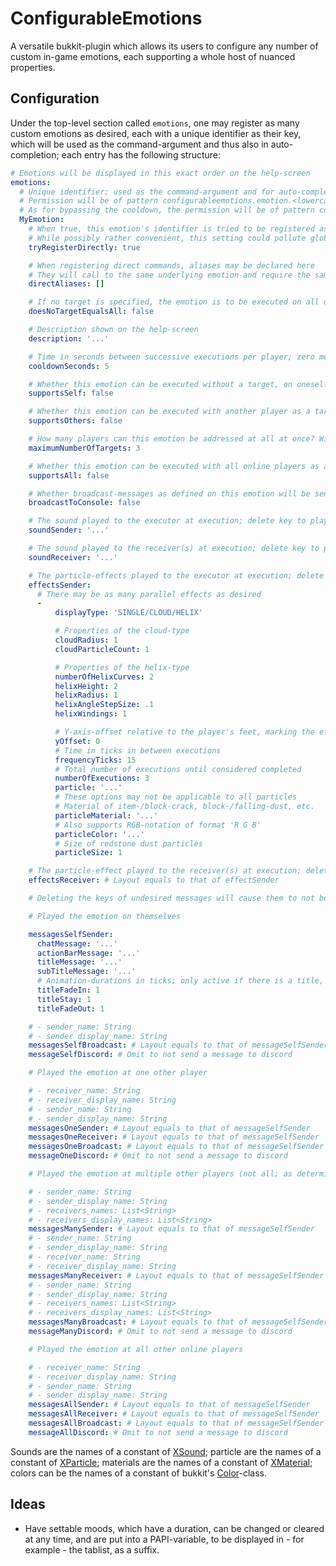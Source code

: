 # ConfigurableEmotions

A versatile bukkit-plugin which allows its users to configure any number of custom in-game emotions, each supporting a whole host of nuanced properties.

## Configuration

Under the top-level section called `emotions`, one may register as many custom emotions as desired, each with a unique identifier as their key, which will be used as the command-argument and thus also in auto-completion; each entry has the following structure:

```yaml
# Emotions will be displayed in this exact order on the help-screen
emotions:
  # Unique identifier; used as the command-argument and for auto-completion; cannot contain spaces
  # Permission will be of pattern configurableemotions.emotion.<lowercase_identifier>; in this case: configurableemotions.emotion.myemotion
  # As for bypassing the cooldown, the permission will be of pattern configurableemotions.bypass-cooldown.<lowercase_identifier>; in this case: configurableemotions.bypass-cooldown.myemotion
  MyEmotion:
    # When true, this emotion's identifier is tried to be registered as a direct command, e.g. /hug
    # While possibly rather convenient, this setting could pollute global namespace, so it defaults to false
    tryRegisterDirectly: true

    # When registering direct commands, aliases may be declared here
    # They will call to the same underlying emotion and require the same permission
    directAliases: []

    # If no target is specified, the emotion is to be executed on all online players
    doesNoTargetEqualsAll: false

    # Description shown on the help-screen
    description: '...'

    # Time in seconds between successive executions per player; zero means no cooldown
    cooldownSeconds: 5

    # Whether this emotion can be executed without a target, on oneself
    supportsSelf: false

    # Whether this emotion can be executed with another player as a target
    supportsOthers: false

    # How many players can this emotion be addressed at all at once? Will employ the *Many*-messages
    maximumNumberOfTargets: 3

    # Whether this emotion can be executed with all online players as a target
    supportsAll: false

    # Whether broadcast-messages as defined on this emotion will be sent to the console as well
    broadcastToConsole: false

    # The sound played to the executor at execution; delete key to play no sound
    soundSender: '...'

    # The sound played to the receiver(s) at execution; delete key to play no sound
    soundReceiver: '...'

    # The particle-effects played to the executor at execution; delete section to play no effect
    effectsSender:
      # There may be as many parallel effects as desired
      -
          displayType: 'SINGLE/CLOUD/HELIX'

          # Properties of the cloud-type
          cloudRadius: 1
          cloudParticleCount: 1

          # Properties of the helix-type
          numberOfHelixCurves: 2
          helixHeight: 2
          helixRadius: 1
          helixAngleStepSize: .1
          helixWindings: 1

          # Y-axis-offset relative to the player's feet, marking the effect's origin
          yOffset: 0
          # Time in ticks in between executions
          frequencyTicks: 15
          # Total number of executions until considered completed
          numberOfExecutions: 3
          particle: '...'
          # These options may not be applicable to all particles
          # Material of item-/block-crack, block-/falling-dust, etc.
          particleMaterial: '...'
          # Also supports RGB-notation of format 'R G B'
          particleColor: '...'
          # Size of redstone dust particles
          particleSize: 1

    # The particle-effect played to the receiver(s) at execution; delete section to play no effect
    effectsReceiver: # Layout equals to that of effectSender

    # Deleting the keys of undesired messages will cause them to not be displayed

    # Played the emotion on themselves

    messagesSelfSender:
      chatMessage: '...'
      actionBarMessage: '...'
      titleMessage: '...'
      subTitleMessage: '...'
      # Animation-durations in ticks; only active if there is a title, a subtitle, or both
      titleFadeIn: 1
      titleStay: 1
      titleFadeOut: 1

    # - sender_name: String
    # - sender_display_name: String
    messagesSelfBroadcast: # Layout equals to that of messageSelfSender
    messageSelfDiscord: # Omit to not send a message to discord

    # Played the emotion at one other player

    # - receiver_name: String
    # - receiver_display_name: String
    # - sender_name: String
    # - sender_display_name: String
    messagesOneSender: # Layout equals to that of messageSelfSender
    messagesOneReceiver: # Layout equals to that of messageSelfSender
    messagesOneBroadcast: # Layout equals to that of messageSelfSender
    messageOneDiscord: # Omit to not send a message to discord

    # Played the emotion at multiple other players (not all; as determined by maximumNumberOfTargets)

    # - sender_name: String
    # - sender_display_name: String
    # - receivers_names: List<String>
    # - receivers_display_names: List<String>
    messagesManySender: # Layout equals to that of messageSelfSender
    # - sender_name: String
    # - sender_display_name: String
    # - receiver_name: String
    # - receiver_display_name: String
    messagesManyReceiver: # Layout equals to that of messageSelfSender
    # - sender_name: String
    # - sender_display_name: String
    # - receivers_names: List<String>
    # - receivers_display_names: List<String>
    messagesManyBroadcast: # Layout equals to that of messageSelfSender
    messageManyDiscord: # Omit to not send a message to discord

    # Played the emotion at all other online players

    # - receiver_name: String
    # - receiver_display_name: String
    # - sender_name: String
    # - sender_display_name: String
    messagesAllSender: # Layout equals to that of messageSelfSender
    messagesAllReceiver: # Layout equals to that of messageSelfSender
    messagesAllBroadcast: # Layout equals to that of messageSelfSender
    messageAllDiscord: # Omit to not send a message to discord
```

Sounds are the names of a constant of [XSound](https://github.com/CryptoMorin/XSeries/blob/master/src/main/java/com/cryptomorin/xseries/XSound.java); particle are the names of a constant of [XParticle](https://github.com/CryptoMorin/XSeries/blob/master/src/main/java/com/cryptomorin/xseries/particles/XParticle.java); materials are the names of a constant of [XMaterial](https://github.com/CryptoMorin/XSeries/blob/master/src/main/java/com/cryptomorin/xseries/XMaterial.java); colors can be the names of a constant of bukkit's [Color](https://hub.spigotmc.org/javadocs/bukkit/org/bukkit/Color.html)-class.

## Ideas

- Have settable moods, which have a duration, can be changed or cleared at any time, and are put into a PAPI-variable, to be displayed in - for example - the tablist, as a suffix.